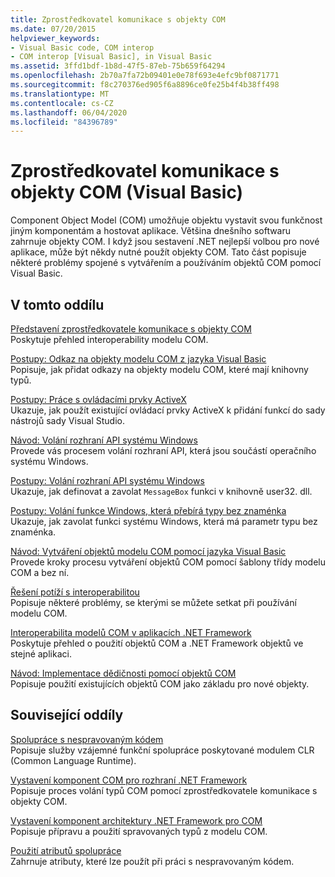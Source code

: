 ```yaml
---
title: Zprostředkovatel komunikace s objekty COM
ms.date: 07/20/2015
helpviewer_keywords:
- Visual Basic code, COM interop
- COM interop [Visual Basic], in Visual Basic
ms.assetid: 3ffd1bdf-1b8d-47f5-87eb-75b659f64294
ms.openlocfilehash: 2b70a7fa72b09401e0e78f693e4efc9bf0871771
ms.sourcegitcommit: f8c270376ed905f6a8896ce0fe25b4f4b38ff498
ms.translationtype: MT
ms.contentlocale: cs-CZ
ms.lasthandoff: 06/04/2020
ms.locfileid: "84396789"
---
```

# <a name="com-interop-visual-basic"></a>Zprostředkovatel komunikace s objekty COM (Visual Basic)
Component Object Model (COM) umožňuje objektu vystavit svou funkčnost jiným komponentám a hostovat aplikace. Většina dnešního softwaru zahrnuje objekty COM. I když jsou sestavení .NET nejlepší volbou pro nové aplikace, může být někdy nutné použít objekty COM. Tato část popisuje některé problémy spojené s vytvářením a používáním objektů COM pomocí Visual Basic.  
  
## <a name="in-this-section"></a>V tomto oddílu  
 [Představení zprostředkovatele komunikace s objekty COM](introduction-to-com-interop.md)  
 Poskytuje přehled interoperability modelu COM.  
  
 [Postupy: Odkaz na objekty modelu COM z jazyka Visual Basic](how-to-reference-com-objects.md)  
 Popisuje, jak přidat odkazy na objekty modelu COM, které mají knihovny typů.  
  
 [Postupy: Práce s ovládacími prvky ActiveX](how-to-work-with-activex-controls.md)  
 Ukazuje, jak použít existující ovládací prvky ActiveX k přidání funkcí do sady nástrojů sady Visual Studio.  
  
 [Návod: Volání rozhraní API systému Windows](walkthrough-calling-windows-apis.md)  
 Provede vás procesem volání rozhraní API, která jsou součástí operačního systému Windows.  
  
 [Postupy: Volání rozhraní API systému Windows](how-to-call-windows-apis.md)  
 Ukazuje, jak definovat a zavolat `MessageBox` funkci v knihovně user32. dll.  
  
 [Postupy: Volání funkce Windows, která přebírá typy bez znaménka](how-to-call-a-windows-function-that-takes-unsigned-types.md)  
 Ukazuje, jak zavolat funkci systému Windows, která má parametr typu bez znaménka.  
  
 [Návod: Vytváření objektů modelu COM pomocí jazyka Visual Basic](walkthrough-creating-com-objects.md)  
 Provede kroky procesu vytváření objektů COM pomocí šablony třídy modelu COM a bez ní.  
  
 [Řešení potíží s interoperabilitou](troubleshooting-interoperability.md)  
 Popisuje některé problémy, se kterými se můžete setkat při používání modelu COM.  
  
 [Interoperabilita modelů COM v aplikacích .NET Framework](com-interoperability-in-net-framework-applications.md)  
 Poskytuje přehled o použití objektů COM a .NET Framework objektů ve stejné aplikaci.  
  
 [Návod: Implementace dědičnosti pomocí objektů COM](walkthrough-implementing-inheritance-with-com-objects.md)  
 Popisuje použití existujících objektů COM jako základu pro nové objekty.  
  
## <a name="related-sections"></a>Související oddíly  
 [Spolupráce s nespravovaným kódem](../../../framework/interop/index.md)  
 Popisuje služby vzájemné funkční spolupráce poskytované modulem CLR (Common Language Runtime).  
  
 [Vystavení komponent COM pro rozhraní .NET Framework](../../../framework/interop/exposing-com-components.md)  
 Popisuje proces volání typů COM pomocí zprostředkovatele komunikace s objekty COM.  
  
 [Vystavení komponent architektury .NET Framework pro COM](../../../framework/interop/exposing-dotnet-components-to-com.md)  
 Popisuje přípravu a použití spravovaných typů z modelu COM.  
  
 [Použití atributů spolupráce](../../../standard/native-interop/apply-interop-attributes.md)  
 Zahrnuje atributy, které lze použít při práci s nespravovaným kódem.
